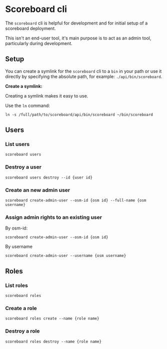 # Scoreboard cli

The `scoreboard` cli is helpful for development and for initial setup of a scoreboard deployment.

This isn't an end-user tool, it's main purpose is to act as an admin tool, particularly during development.

## Setup

You can create a symlink for the `scoreboard` cli to a `bin` in your path or use it directly by specifying the absolute path, for example: `./api/bin/scoreboard`.

**Create a symlink:**

Creating a symlink makes it easy to use.

Use the `ln` command:

```console
ln -s /full/path/to/scoreboard/api/bin/scoreboard ~/bin/scoreboard
```

## Users

### List users

```console
scoreboard users
```

### Destroy a user

```console
scoreboard users destroy --id {user id}
```

### Create an new admin user

```console
scoreboard create-admin-user --osm-id {osm id} --full-name {osm username}
```

### Assign admin rights to an existing user

By osm-id:
```console
scoreboard create-admin-user --osm-id {osm id}
```

By username
```console
scoreboard create-admin-user --username {osm username}
```

## Roles

### List roles

```console
scoreboard roles
```

### Create a role

```console
scoreboard roles create --name {role name}
```

### Destroy a role

```console
scoreboard roles destroy --name {role name}
```
